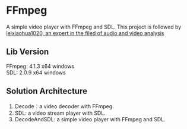 # FFmpeg
A simple video player with FFmpeg and SDL. This project is followed by [leixiaohua1020, an expert in the filed of audio and video analysis](https://blog.csdn.net/leixiaohua1020/article/details/15811977)    

## Lib Version  
FFmpeg: 4.1.3 x64 windows  
SDL: 2.0.9 x64 windows  

## Solution Architecture    
1. Decode：a video decoder with FFmpeg.   
2. SDL: a video stream player with SDL.   
3. DecodeAndSDL: a simple video player with FFmpeg and SDL.
